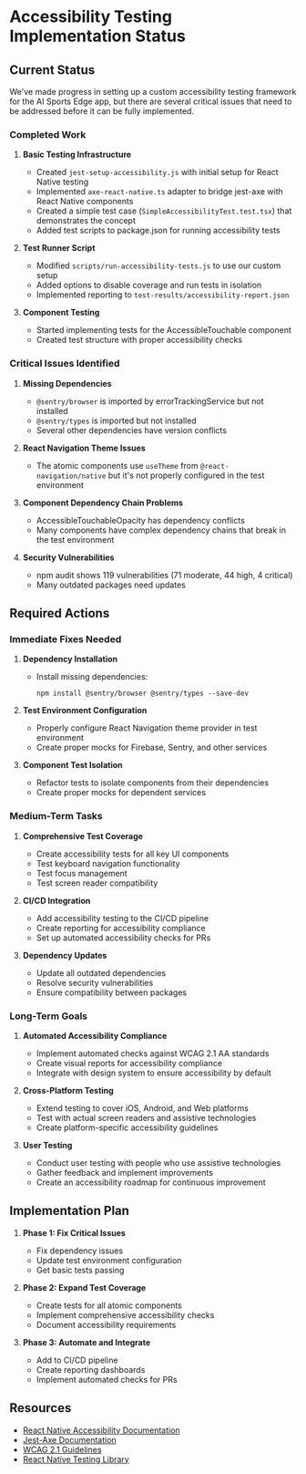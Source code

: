 # Accessibility Testing Implementation Status

## Current Status

We've made progress in setting up a custom accessibility testing framework for the AI Sports Edge app, but there are several critical issues that need to be addressed before it can be fully implemented.

### Completed Work

1. **Basic Testing Infrastructure**

   - Created `jest-setup-accessibility.js` with initial setup for React Native testing
   - Implemented `axe-react-native.ts` adapter to bridge jest-axe with React Native components
   - Created a simple test case (`SimpleAccessibilityTest.test.tsx`) that demonstrates the concept
   - Added test scripts to package.json for running accessibility tests

2. **Test Runner Script**

   - Modified `scripts/run-accessibility-tests.js` to use our custom setup
   - Added options to disable coverage and run tests in isolation
   - Implemented reporting to `test-results/accessibility-report.json`

3. **Component Testing**
   - Started implementing tests for the AccessibleTouchable component
   - Created test structure with proper accessibility checks

### Critical Issues Identified

1. **Missing Dependencies**

   - `@sentry/browser` is imported by errorTrackingService but not installed
   - `@sentry/types` is imported but not installed
   - Several other dependencies have version conflicts

2. **React Navigation Theme Issues**

   - The atomic components use `useTheme` from `@react-navigation/native` but it's not properly configured in the test environment

3. **Component Dependency Chain Problems**

   - AccessibleTouchableOpacity has dependency conflicts
   - Many components have complex dependency chains that break in the test environment

4. **Security Vulnerabilities**
   - npm audit shows 119 vulnerabilities (71 moderate, 44 high, 4 critical)
   - Many outdated packages need updates

## Required Actions

### Immediate Fixes Needed

1. **Dependency Installation**

   - Install missing dependencies:
     ```
     npm install @sentry/browser @sentry/types --save-dev
     ```

2. **Test Environment Configuration**

   - Properly configure React Navigation theme provider in test environment
   - Create proper mocks for Firebase, Sentry, and other services

3. **Component Test Isolation**
   - Refactor tests to isolate components from their dependencies
   - Create proper mocks for dependent services

### Medium-Term Tasks

1. **Comprehensive Test Coverage**

   - Create accessibility tests for all key UI components
   - Test keyboard navigation functionality
   - Test focus management
   - Test screen reader compatibility

2. **CI/CD Integration**

   - Add accessibility testing to the CI/CD pipeline
   - Create reporting for accessibility compliance
   - Set up automated accessibility checks for PRs

3. **Dependency Updates**
   - Update all outdated dependencies
   - Resolve security vulnerabilities
   - Ensure compatibility between packages

### Long-Term Goals

1. **Automated Accessibility Compliance**

   - Implement automated checks against WCAG 2.1 AA standards
   - Create visual reports for accessibility compliance
   - Integrate with design system to ensure accessibility by default

2. **Cross-Platform Testing**

   - Extend testing to cover iOS, Android, and Web platforms
   - Test with actual screen readers and assistive technologies
   - Create platform-specific accessibility guidelines

3. **User Testing**
   - Conduct user testing with people who use assistive technologies
   - Gather feedback and implement improvements
   - Create an accessibility roadmap for continuous improvement

## Implementation Plan

1. **Phase 1: Fix Critical Issues**

   - Fix dependency issues
   - Update test environment configuration
   - Get basic tests passing

2. **Phase 2: Expand Test Coverage**

   - Create tests for all atomic components
   - Implement comprehensive accessibility checks
   - Document accessibility requirements

3. **Phase 3: Automate and Integrate**
   - Add to CI/CD pipeline
   - Create reporting dashboards
   - Implement automated checks for PRs

## Resources

- [React Native Accessibility Documentation](https://reactnative.dev/docs/accessibility)
- [Jest-Axe Documentation](https://github.com/nickcolley/jest-axe)
- [WCAG 2.1 Guidelines](https://www.w3.org/TR/WCAG21/)
- [React Native Testing Library](https://callstack.github.io/react-native-testing-library/)
